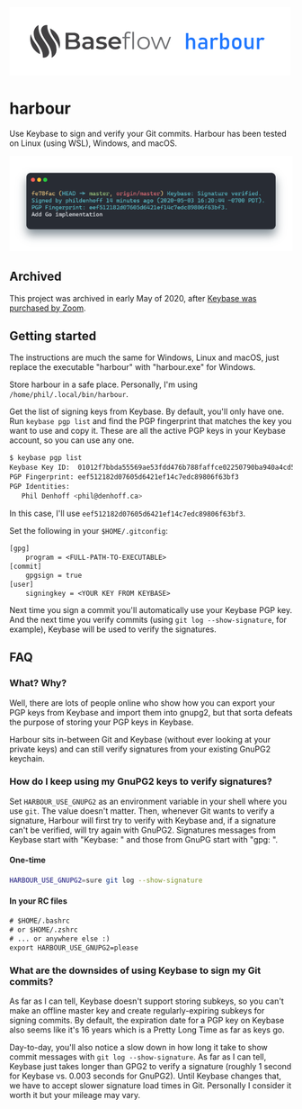 ![Baseflow Harbour](docs/images/hero.png)

# harbour

Use Keybase to sign and verify your Git commits. Harbour has been tested on
Linux (using WSL), Windows, and macOS.

![Screenshot showing Keybase has verified a commit signature.](docs/images/harbour-rendered.png)

## Archived

This project was archived in early May of 2020, after [Keybase was purchased by Zoom](https://www.cnbc.com/2020/05/07/zoom-buys-keybase-in-first-deal-as-part-of-plan-to-fix-security.html).

## Getting started

The instructions are much the same for Windows, Linux and macOS, just replace
the executable "harbour" with "harbour.exe" for Windows.

Store harbour in a safe place. Personally, I'm using
`/home/phil/.local/bin/harbour`.

Get the list of signing keys from Keybase. By default, you'll only have one.
Run `keybase pgp list` and find the PGP fingerprint that matches the key you
want to use and copy it. These are all the active PGP keys in your Keybase
account, so you can use any one.

``` sh
$ keybase pgp list
Keybase Key ID:  01012f7bbda55569ae53fdd476b788faffce02250790ba940a4cd5ba62a12de7c3ed0a
PGP Fingerprint: eef512182d07605d6421ef14c7edc89806f63bf3
PGP Identities:
   Phil Denhoff <phil@denhoff.ca>
```

In this case, I'll use `eef512182d07605d6421ef14c7edc89806f63bf3`.

Set the following in your `$HOME/.gitconfig`:

```git
[gpg]
    program = <FULL-PATH-TO-EXECUTABLE>
[commit]
    gpgsign = true
[user]
    signingkey = <YOUR KEY FROM KEYBASE>
```

Next time you sign a commit you'll automatically use your Keybase PGP key.
And the next time you verify commits (using `git log --show-signature`, for
example), Keybase will be used to verify the signatures.

## FAQ

### What? Why?

Well, there are lots of people online who show how you can export your PGP keys
from Keybase and import them into gnupg2, but that sorta defeats the purpose of storing your PGP keys in Keybase.

Harbour sits in-between Git and Keybase (without ever looking at your private
keys) and can still verify signatures from your existing GnuPG2 keychain.

### How do I keep using my GnuPG2 keys to verify signatures?

Set `HARBOUR_USE_GNUPG2` as an environment variable in your shell where you use
`git`. The value doesn't matter. Then, whenever Git wants to verify a
signature, Harbour will first try to verify with Keybase and, if a signature
can't be verified, will try again with GnuPG2. Signatures messages from
Keybase start with "Keybase: " and those from GnuPG start with "gpg: ".

#### One-time

```sh
HARBOUR_USE_GNUPG2=sure git log --show-signature
```

#### In your RC files

```bashrc
# $HOME/.bashrc
# or $HOME/.zshrc
# ... or anywhere else :)
export HARBOUR_USE_GNUPG2=please
```

### What are the downsides of using Keybase to sign my Git commits?

As far as I can tell, Keybase doesn't support storing subkeys, so you can't
make an offline master key and create regularly-expiring subkeys for signing
commits. By default, the expiration date for a PGP key on Keybase also seems
like it's 16 years which is a Pretty Long Time as far as keys go.

Day-to-day, you'll also notice a slow down in how long it take to show commit
messages with `git log --show-signature`. As far as I can tell, Keybase just
takes longer than GPG2 to verify a signature (roughly 1 second for Keybase
vs. 0.003 seconds for GnuPG2). Until Keybase changes that, we have to accept
slower signature load times in Git. Personally I consider it worth it but
your mileage may vary.
